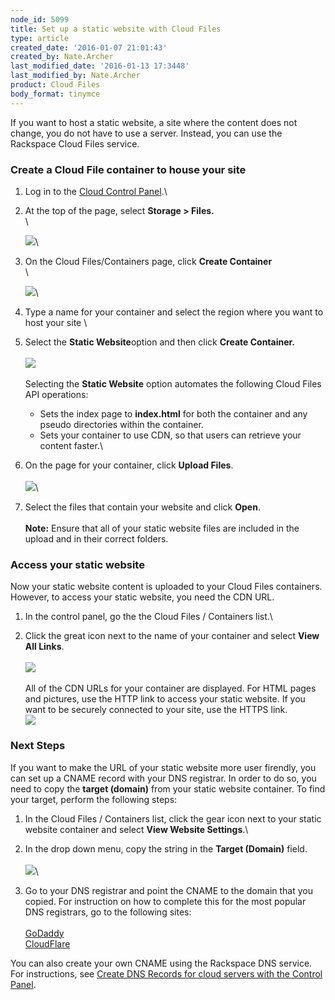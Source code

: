 ```yaml
---
node_id: 5099
title: Set up a static website with Cloud Files
type: article
created_date: '2016-01-07 21:01:43'
created_by: Nate.Archer
last_modified_date: '2016-01-13 17:3448'
last_modified_by: Nate.Archer
product: Cloud Files
body_format: tinymce
---
```


If you want to host a static website, a site where the content does not
change, you do not have to use a server. Instead, you can use the
Rackspace Cloud Files service.

### Create a Cloud File container to house your site

1.  Log in to the [Cloud Control
    Panel](https://mycloud.rackspace.com/).\
      
2.  At the top of the page, select **Storage \> Files.**\
     \

    ![](/knowledge_center/sites/default/files/field/image/Kcstatic1_03.png)\
      
3.  On the Cloud Files/Containers page, click **Create Container**\
     \

    ![](/knowledge_center/sites/default/files/field/image/kcstatic2_03.png)\
      
4.  Type a name for your container and select the region where you want
    to host your site \
      
5.  Select the **Static Website**option and then click **Create
    Container.**\
     \
     ![](/knowledge_center/sites/default/files/field/image/kcstatic3.png)\
     \
     Selecting the **Static Website** option automates the
    following Cloud Files API operations:
    -   Sets the index page to **index.html** for both the container and
        any pseudo directories within the container.
    -   Sets your container to use CDN, so that users can retrieve your
        content faster.\
          

6.  On the page for your container, click **Upload Files**.\
     \
     ![](/knowledge_center/sites/default/files/field/image/kcstatic4.png)\
      
7.  Select the files that contain your website and click **Open**. \
     \
     **Note:** Ensure that all of your static website files are included
    in the upload and in their correct folders. 

### Access your static website

Now your static website content is uploaded to your Cloud Files
containers. However, to access your static website, you need the CDN
URL.

1.  In the control panel, go the the Cloud Files / Containers list.\
      
2.  Click the great icon next to the name of your container and select
    **View All Links**.\
     \
     ![](/knowledge_center/sites/default/files/field/image/kcstatic5.png)\
     \
     All of the CDN URLs for your container are displayed. For HTML
    pages and pictures, use the HTTP link to access your static website.
    If you want to be securely connected to your site, use the HTTPS
    link.\
     ![](/knowledge_center/sites/default/files/field/image/kcstatic6.png)

### Next Steps

If you want to make the URL of your static website more user firendly,
you can set up a CNAME record with your DNS registrar. In order to do
so, you need to copy the **target (domain)** from your static website
container. To find your target, perform the following steps:

1.  In the Cloud Files / Containers list, click the gear icon next to
    your static website container and select **View Website Settings**.\
      
2.  In the drop down menu, copy the string in the **Target (Domain)**
    field.\
     \
     ![](/knowledge_center/sites/default/files/field/image/kcstatic7_0.png)\
      
3.  Go to your DNS registrar and point the CNAME to the domain that you
    copied. For instruction on how to complete this for the most popular
    DNS registrars, go to the following sites:\
     \
     [GoDaddy\
    ](https://www.godaddy.com/help/add-a-cname-record-19236)[CloudFlare](https://support.cloudflare.com/hc/en-us/articles/200168706-How-do-I-do-CNAME-setup-)

You can also create your own CNAME using the Rackspace DNS service. For
instructions, see [Create DNS Records for cloud servers with the Control
Panel](https://www.rackspace.com/knowledge_center/article/create-dns-records-for-cloud-servers-with-the-control-panel).

 

